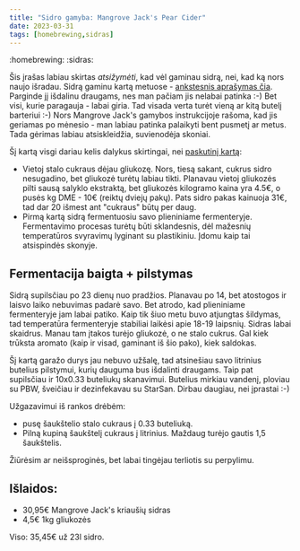 ```yaml
---
title: "Sidro gamyba: Mangrove Jack's Pear Cider"
date: 2023-03-31
tags: [homebrewing,sidras]
---
```


:homebrewing: :sidras:

Šis įrašas labiau skirtas *atsižymėti*, kad vėl gaminau sidrą, nei, kad ką nors
naujo išradau. Sidrą gaminu kartą metuose - [ankstesnis aprašymas čia][1].
Parginde jį išdalinu draugams, nes man pačiam jis nelabai patinka :-) Bet visi,
kurie paragauja - labai giria. Tad visada verta turėt vieną ar kitą butelį
barteriui :-) Nors Mangrove Jack's gamybos instrukcijoje rašoma, kad jis
geriamas po mėnesio - man labiau patinka palaikyti bent pusmetį ar metus. Tada
gėrimas labiau atsiskleidžia, suvienodėja skoniai.

Šį kartą visgi dariau kelis dalykus skirtingai, nei [paskutinį kartą][1]:
- Vietoj stalo cukraus dėjau gliukozę. Nors, tiesą sakant, cukrus sidro
  nesugadino, bet gliukozė turėtų labiau tikti. Planavau vietoj gliukozės pilti
  sausą salyklo ekstraktą, bet gliukozės kilogramo kaina yra 4.5€, o pusės kg
  DME - 10€ (reiktų dviejų pakų). Pats sidro pakas kainuoja 31€, tad dar 20
  išmest ant "cukraus" būtų per daug.
- Pirmą kartą sidrą fermentuosiu savo plieniniame fermenteryje. Fermentavimo
  procesas turėtų būti sklandesnis, dėl mažesnių temperatūros svyravimų lyginant
  su plastikiniu. Įdomu kaip tai atsispindės skonyje.

## Fermentacija baigta + pilstymas

Sidrą supilsčiau po 23 dienų nuo pradžios. Planavau po 14, bet atostogos ir
laisvo laiko nebuvimas padarė savo. Bet atrodo, kad plieniniame fermenteryje jam
labai patiko. Kaip tik šiuo metu buvo atjungtas šildymas, tad temperatūra
fermenteryje stabiliai laikėsi apie 18-19 laipsnių. Sidras labai skaidrus. Manau
tam įtakos turėjo gliukozė, o ne stalo cukrus. Gal kiek trūksta aromato (kaip ir
visad, gaminant iš šio pako), kiek saldokas.

Šį kartą garažo durys jau nebuvo užšalę, tad atsinešiau savo litrinius butelius
pilstymui, kurių dauguma bus išdalinti draugams. Taip pat supilsčiau ir 10x0.33
buteliukų skanavimui. Butelius mirkiau vandenį, ploviau su PBW, šveičiau ir
dezinfekavau su StarSan. Dirbau daugiau, nei įprastai :-)

Užgazavimui iš rankos drėbėm:
- pusę šaukštelio stalo cukraus į 0.33 buteliuką.
- Pilną kupiną šaukštelį cukraus į litrinius. Maždaug turėjo gautis 1,5
  šaukštelis.

Žiūrėsim ar neišsproginės, bet labai tingėjau terliotis su perpylimu.

## Išlaidos:

- 30,95€    Mangrove Jack's kriaušių sidras
- 4,5€      1kg gliukozės

Viso: 35,45€ už 23l sidro.


[1]: /posts/2022-01-24/
